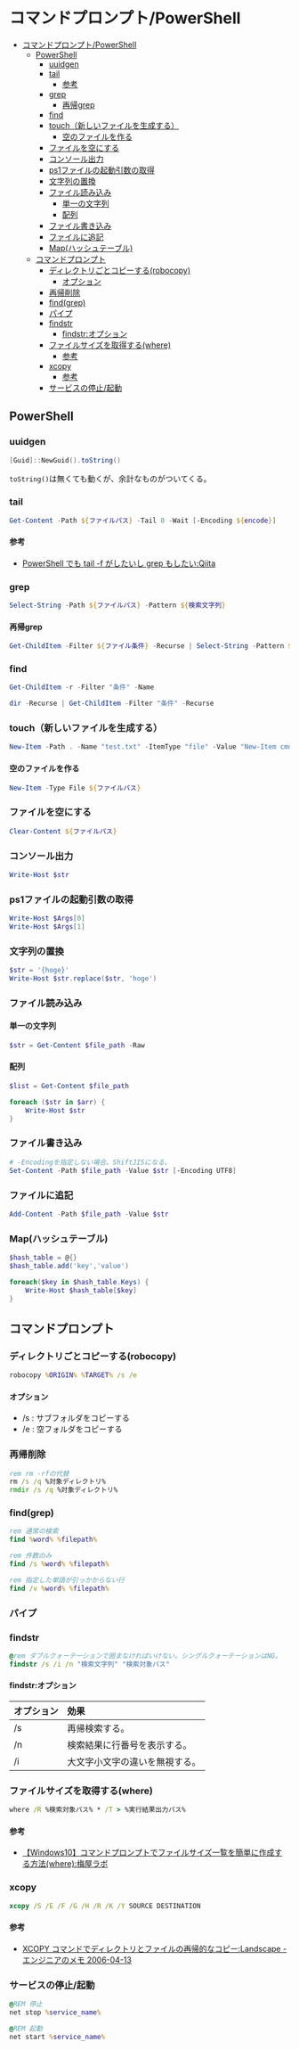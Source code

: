 # コマンドプロンプト/PowerShell

- [コマンドプロンプト/PowerShell](#コマンドプロンプトpowershell)
  - [PowerShell](#powershell)
    - [uuidgen](#uuidgen)
    - [tail](#tail)
      - [参考](#参考)
    - [grep](#grep)
      - [再帰grep](#再帰grep)
    - [find](#find)
    - [touch（新しいファイルを生成する）](#touch新しいファイルを生成する)
      - [空のファイルを作る](#空のファイルを作る)
    - [ファイルを空にする](#ファイルを空にする)
    - [コンソール出力](#コンソール出力)
    - [ps1ファイルの起動引数の取得](#ps1ファイルの起動引数の取得)
    - [文字列の置換](#文字列の置換)
    - [ファイル読み込み](#ファイル読み込み)
      - [単一の文字列](#単一の文字列)
      - [配列](#配列)
    - [ファイル書き込み](#ファイル書き込み)
    - [ファイルに追記](#ファイルに追記)
    - [Map(ハッシュテーブル)](#mapハッシュテーブル)
  - [コマンドプロンプト](#コマンドプロンプト)
    - [ディレクトリごとコピーする(robocopy)](#ディレクトリごとコピーするrobocopy)
      - [オプション](#オプション)
    - [再帰削除](#再帰削除)
    - [find(grep)](#findgrep)
    - [パイプ](#パイプ)
    - [findstr](#findstr)
      - [findstr:オプション](#findstrオプション)
    - [ファイルサイズを取得する(where)](#ファイルサイズを取得するwhere)
      - [参考](#参考-1)
    - [xcopy](#xcopy)
      - [参考](#参考-2)
    - [サービスの停止/起動](#サービスの停止起動)


## PowerShell

### uuidgen

``` powershell
[Guid]::NewGuid().toString()
```

`toString()`は無くても動くが、余計なものがついてくる。

### tail

``` powershell
Get-Content -Path ${ファイルパス} -Tail 0 -Wait [-Encoding ${encode}]
```

#### 参考

- [PowerShell でも tail -f がしたいし grep もしたい:Qiita](https://qiita.com/yokra9/items/d95abda8a795d4e19e0e)

### grep

``` powershell
Select-String -Path ${ファイルパス} -Pattern ${検索文字列}
```

#### 再帰grep

``` powershell
Get-ChildItem -Filter ${ファイル条件} -Recurse | Select-String -Pattern ${検索文字列}
```

### find

``` powershell
Get-ChildItem -r -Filter "条件" -Name
```

``` powershell
dir -Recurse | Get-ChildItem -Filter "条件" -Recurse
```

### touch（新しいファイルを生成する）

``` powershell
New-Item -Path . -Name "test.txt" -ItemType "file" -Value "New-Item cmdlet test."
```

#### 空のファイルを作る

``` powershell
New-Item -Type File ${ファイルパス}
```

### ファイルを空にする

``` powershell
Clear-Content ${ファイルパス}
```

### コンソール出力

``` powershell
Write-Host $str
```

### ps1ファイルの起動引数の取得

``` powershell
Write-Host $Args[0]
Write-Host $Args[1]

```

### 文字列の置換

``` powershell
$str = '{hoge}'
Write-Host $str.replace($str, 'hoge')
```

### ファイル読み込み

#### 単一の文字列

``` powershell
$str = Get-Content $file_path -Raw
```

#### 配列

``` powershell
$list = Get-Content $file_path

foreach ($str in $arr) {
    Write-Host $str
}
```

### ファイル書き込み

``` powershell
# -Encodingを指定しない場合、ShiftJISになる。
Set-Content -Path $file_path -Value $str [-Encoding UTF8]
```

### ファイルに追記

``` powershell
Add-Content -Path $file_path -Value $str
```

### Map(ハッシュテーブル)

``` powershell
$hash_table = @{}
$hash_table.add('key','value')

foreach($key in $hash_table.Keys) {
    Write-Host $hash_table[$key]
}
```

## コマンドプロンプト

### ディレクトリごとコピーする(robocopy)

``` bat
robocopy %ORIGIN% %TARGET% /s /e
```

#### オプション

- /s : サブフォルダをコピーする
- /e : 空フォルダをコピーする

### 再帰削除

``` bat
rem rm -rfの代替
rm /s /q %対象ディレクトリ%
rmdir /s /q %対象ディレクトリ%
```

### find(grep)

``` bat
rem 通常の検索
find %word% %filepath%

rem 件数のみ
find /s %word% %filepath%

rem 指定した単語が引っかからない行
find /v %word% %filepath%
```

### パイプ

### findstr

``` bat
@rem ダブルクォーテーションで囲まなければいけない。シングルクォーテーションはNG。
findstr /s /i /n "検索文字列" "検索対象パス"
```

#### findstr:オプション

| オプション | 効果 |
| :------  | :-- |
| /s       | 再帰検索する。 |
| /n       | 検索結果に行番号を表示する。 |
| /i       | 大文字小文字の違いを無視する。 |

### ファイルサイズを取得する(where)

``` bat
where /R %検索対象パス% * /T > %実行結果出力パス%
```

#### 参考

- [【Windows10】コマンドプロンプトでファイルサイズ一覧を簡単に作成する方法(where):梅屋ラボ](https://umeyalabo.com/cmd_where)

### xcopy 

``` bat
xcopy /S /E /F /G /H /R /K /Y SOURCE DESTINATION
```

#### 参考

- [XCOPY コマンドでディレクトリとファイルの再帰的なコピー:Landscape - エンジニアのメモ 2006-04-13](http://sonic64.com/2006-04-13.html)

### サービスの停止/起動

``` bat
@REM 停止
net stop %service_name%

@REM 起動
net start %service_name%
```
